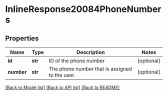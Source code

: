 # InlineResponse20084PhoneNumbers

## Properties
Name | Type | Description | Notes
------------ | ------------- | ------------- | -------------
**id** | **str** | ID of the phone number | [optional] 
**number** | **str** | The phone number that is assigned to the user. | [optional] 

[[Back to Model list]](../README.md#documentation-for-models) [[Back to API list]](../README.md#documentation-for-api-endpoints) [[Back to README]](../README.md)

